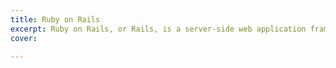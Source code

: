 ```yaml
---
title: Ruby on Rails
excerpt: Ruby on Rails, or Rails, is a server-side web application framework written in Ruby. Rails is a model–view–controller framework, providing default structures for a database, a web service, and web pages
cover: 

---
```

